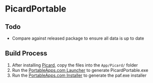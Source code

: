 # PicardPortable

## Todo
- Compare against released package to ensure all data is up to date


## Build Process
1. After installing [Picard](https://picard.musicbrainz.org/downloads/), copy the files into the `App/Picard/` folder
2. Run the [PortableApps.com Launcher](http://portableapps.com/apps/development/portableapps.com_launcher) to generate PicardPortable.exe
3. Run the [PortableApps.com Installer](http://portableapps.com/apps/development/portableapps.com_installer) to generate the paf.exe installer
